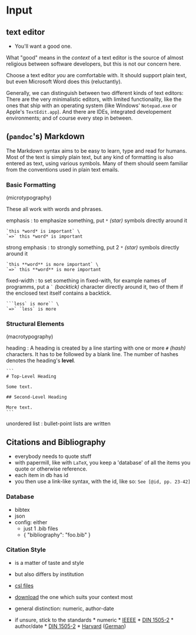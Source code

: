 # Input

## text editor

- You'll want a good one.

What "good" means in the *context* of a text editor is the source of 
almost religious between software developers, but this is not our concern here.

Choose a text editor *you* are comfortable with.
It should support plain text, but even Microsoft Word does this (reluctantly).

Generally, we can distinguish between two different kinds of text editors: 
There are the very minimalistic editors, with limited functionality, like the ones that ship 
with an operating system (like Windows' `Notepad.exe` or Apple's `TextEdit.app`).
And there are IDEs, integrated developement environments; and of course every step in between.


## (**`pandoc`**'s) Markdown

The Markdown syntax aims to be easy to learn, type and read for humans.
Most of the text is simply plain text, but any kind of formatting is also entered as text, using various symbols. Many of them should seem familiar from the conventions used in plain text emails.

<!-- *Less is more:* Some things can be written in more than one way in Markdown. To be more concise, the following section only describes a carefully chosen subset of the allowed syntax.

*More is more:* there are several extension to the syntax supported by pandoc. -->

### Basic Formatting

(microtypography)

These all work with words and phrases.

emphasis
:   to emphasize something, put `*` *(star)* symbols directly around it

    `this *word* is important` \
    `=>` this *word* is important

strong emphasis
:   to strongly something, put 2 `*` *(star)* symbols directly around it

    `this **word** is more important` \
    `=>` this **word** is more important

fixed-width
:   to set something in fixed-with, for example names of programms, put a `` ` `` *(backtick)* character directly around it, two of them if the enclosed text itself contains a backtick.

    ```less` is more`` \
    `=>` `less` is more



### Structural Elements

(macrotypography)

heading
:   A heading is created by a line starting with one or more `#` *(hash)* characters. It has to be followed by a blank line. The number of hashes denotes the heading's **level**.

    ```
    # Top-Level Heading
    
    Some text.
    
    ## Second-Level Heading
    
    More text.
    ``` 

unordered list
:   bullet-point lists are written 


## Citations and Bibliography

- everybody needs to quote stuff
- with papermill, like with `LaTeX`, you keep a 'database' of all the items you quote or otherwise reference.
- each item in db has id
- you then use a link-like syntax, with the id, like so: `See [@id, pp. 23-42]`


### Database

- bibtex
- json
- config: either
    - just 1 .bib files
    - { "bibliography": "foo.bib" }


### Citation Style

- is a matter of taste and style
- but also differs by institution

- [csl files](http://citationstyles.org)
- [download](http://zotero.org/styles) the one which suits your context most
- general distinction: numeric, author-date
- if unsure, stick to the standards
      * numeric
        * [IEEEE](http://zotero.org/styles/ieee-with-url)
        * [DIN 1505-2](http://zotero.org/styles/din-1505-2-numeric)
      * author/date
        * [DIN 1505-2](http://zotero.org/styles/din-1505-2)
        * [Harvard](http://zotero.org/styles/harvard1) ([German](http://zotero.org/styles/harvard7de))
